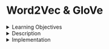 # Word2Vec & GloVe

<details><summary>Learning Objectives</summary>

After completing this activity, participants should be able to:
- Understand Word2Vec at high level
- Utilize the technique using Gensim
  
</details>

<details>

<summary>Description</summary>

Both Word2Vec and GloVe are word embedding techniques that represents words as vectors, allowing the models to capture of semantic relationships and meanings between words. They are standard methods of generating word embeddings, and has a variety of applications, such as text similarity, recommendation systems, and sentimental analysis.

## Word Embedding
Word embeddings are vectors of words created via an embedding technique. Converting words and sentences to vector embeds allows mathematical operations to be done on them, helping to establish the association of a word with other words with similar meaning. For example, the words such as dog and cat will be placed closer together compared to a word such as 'fire'

## Word2Vec
Word2Vec is a word embedding technique that operates under the following assumption: two words sharing similar contexts also share a similar meaning.

It comprises two main architectures: Continuous Bag of Words (CBOW) and Skip-gram.
CBOW predicts a target word based on its context (surrounding words) and Skip-gram predicts the context words given a target word.

The main takeaway here is that Word2Vec is a predictive model focused on the local context.

## GloVe
GloVe stands for Gloval Vectors for Word Representation. It is similar to Word2Vec in a way that it takes a corpus of text and turns them into word embeddings. However, unlike Word2Vec, GloVe is not a predictive model. It instead relies on constructing a global co-occurrence matrix that counts how frequently a word appears in a given context. Moreover, since GloVe constructs a global co-occurance matrix, it is aware of how the given word is used in the entire corpus instead of in the window. 


</details>

<details>
<summary>Implementation</summary>
The library Gensim provides python implementation and already trained models for Word2Vec. In this module, we'll focused on utilizing the pre-trained models for Word2Vec, but GloVe also provides a similar functionality.

## Word2Vec
We'll use the pretrained model from Gensim to explore word2vec's features.
This particular model has been trained on the entire Google News dataset, of about 100 billion words.

```python
import gensim.downloader as api

w2v = api.load('word2vec-google-news-300')
```

Get the most frequently appearing words
```python
print(f"Out of total {len(w2v.index_to_key)} words")
for index, word in enumerate(w2v.index_to_key):
    if index <= 10:
        print(f"#{index}: {word}")
    else:
        break
```
Output: 
Out of total 3000000 words
#0: </s>
#1: in
#2: for
#3: that
#4: is
#5: on
#6: ##
#7: The
#8: with
#9: said
#10: was

We can also get the vector representation of the word it knows
```python
vec_computer = w2v['computer']
print(vec_computer)
```

It is known shortcoming of Word2Vec that it cannot infer vectors of an unknown words
```python
w2v['revature'] #will throw a KeyError
```

We can also do similarity comparisions
```python
pairs = [
    # Going from more similar to less similar 
    ('cup', 'mug'),
    ('cup', 'bowl'),  
    ('cup', 'beverage'),
    ('cup', 'cat'),  
]
for w1, w2 in pairs:
    print('%r\t%r\t%.2f' % (w1, w2, w2v.similarity(w1, w2)))
```
Output is the following:
'cup'	'mug'	0.46
'cup'	'bowl'	0.40
'cup'	'beverage'	0.27
'cup'	'cat'	0.13

It can also retrieve the most similar words to the list of words given
```python
print(w2v.most_similar(positive=['cup', 'mug'], topn=5))
# [('cups', 0.6790143847465515), ('coffee_mug', 0.6448789238929749), ('mugs', 0.6135846376419067), ('jug', 0.5957605242729187), ('pint_glass', 0.5718879103660583)]
```
The higher the number, more similar they are in meaning.

The doesnt_match function takes in a list and finds the least similar word.
```python
print(w2v.doesnt_match(['cup', 'cat', 'mug', 'jar']))
# cat
```
</details>